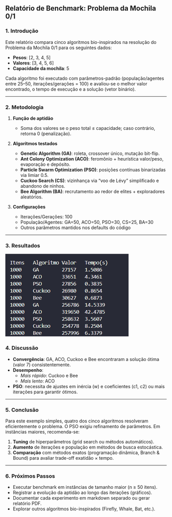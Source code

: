 ## Relatório de Benchmark: Problema da Mochila 0/1

### 1. Introdução
Este relatório compara cinco algoritmos bio-inspirados na resolução do Problema da Mochila 0/1 para os seguintes dados:

- **Pesos**: [2, 3, 4, 5]  
- **Valores**: [3, 4, 5, 6]  
- **Capacidade da mochila**: 5  

Cada algoritmo foi executado com parâmetros-padrão (população/agentes entre 25–50, iterações/gerações = 100) e avaliou-se o melhor valor encontrado, o tempo de execução e a solução (vetor binário).

---

### 2. Metodologia

1. **Função de aptidão**  
   - Soma dos valores se o peso total ≤ capacidade; caso contrário, retorna 0 (penalização).

2. **Algoritmos testados**  
   - **Genetic Algorithm (GA)**: roleta, crossover único, mutação bit-flip.  
   - **Ant Colony Optimization (ACO)**: feromônio + heurística valor/peso, evaporação e depósito.  
   - **Particle Swarm Optimization (PSO)**: posições contínuas binarizadas via limiar 0.5.  
   - **Cuckoo Search (CS)**: vizinhança via “voo de Lévy” simplificado e abandono de ninhos.  
   - **Bee Algorithm (BA)**: recrutamento ao redor de elites + exploradores aleatórios.

3. **Configurações**  
   - Iterações/Gerações: 100  
   - População/Agentes: GA=50, ACO=50, PSO=30, CS=25, BA=30  
   - Outros parâmetros mantidos nos defaults do código

---

### 3. Resultados

![Tabela contendo os resultados](./resultados.png "Resultados")


### 4. Discussão

- **Convergência**: GA, ACO, Cuckoo e Bee encontraram a solução ótima (valor 7) consistentemente.  
- **Desempenho**:  
  - *Mais rápido*: Cuckoo e Bee  
  - *Mais lento*: ACO  
- **PSO**: necessita de ajustes em inércia (w) e coeficientes (c1, c2) ou mais iterações para garantir ótimos.

---

### 5. Conclusão

Para este exemplo simples, quatro dos cinco algoritmos resolveram eficientemente o problema. O PSO exigiu refinamento de parâmetros. Em instâncias maiores, recomenda-se:

1. **Tuning** de hiperparâmetros (grid search ou métodos automáticos).  
2. **Aumento** de iterações e população em métodos de busca estocástica.  
3. **Comparação** com métodos exatos (programação dinâmica, Branch & Bound) para avaliar trade-off exatidão × tempo.

---

### 6. Próximos Passos

- Executar benchmark em instâncias de tamanho maior (n ≥ 50 itens).  
- Registrar a evolução da aptidão ao longo das iterações (gráficos).  
- Documentar cada experimento em markdown separado ou gerar relatório PDF.  
- Explorar outros algoritmos bio-inspirados (Firefly, Whale, Bat, etc.).  

